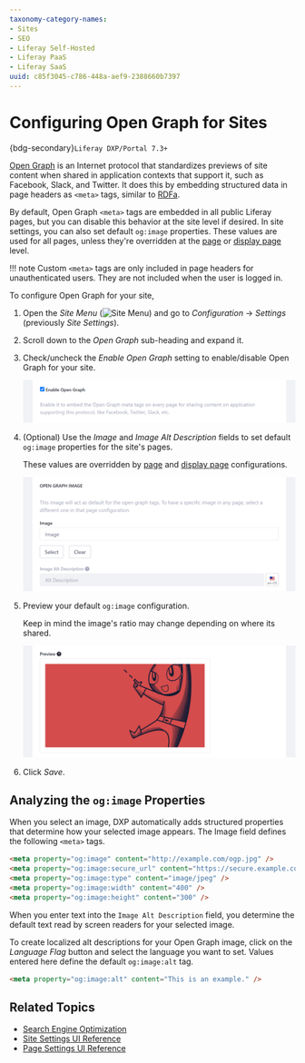 ```yaml
---
taxonomy-category-names:
- Sites
- SEO
- Liferay Self-Hosted
- Liferay PaaS
- Liferay SaaS
uuid: c85f3045-c786-448a-aef9-2388660b7397
---
```


# Configuring Open Graph for Sites

{bdg-secondary}`Liferay DXP/Portal 7.3+`

[Open Graph](https://ogp.me) is an Internet protocol that standardizes previews of site content when shared in application contexts that support it, such as Facebook, Slack, and Twitter. It does this by embedding structured data in page headers as `<meta>` tags, similar to [RDFa](https://en.wikipedia.org/wiki/RDFa).

By default, Open Graph `<meta>` tags are embedded in all public Liferay pages, but you can disable this behavior at the site level if desired. In site settings, you can also set default `og:image` properties. These values are used for all pages, unless they're overridden at the [page](../creating-pages/page-settings/page-settings-ui-reference.md#open-graph) or [display page](../displaying-content/using-display-page-templates/configuring-seo-and-open-graph-settings-for-display-page-templates.md) level.

!!! note
    Custom `<meta>` tags are only included in page headers for unauthenticated users. They are not included when the user is logged in.

To configure Open Graph for your site,

1. Open the *Site Menu* (![Site Menu](../../images/icon-product-menu.png)) and go to *Configuration* &rarr; *Settings* (previously *Site Settings*).

1. Scroll down to the *Open Graph* sub-heading and expand it.

1. Check/uncheck the *Enable Open Graph* setting to enable/disable Open Graph for your site.

   ![Enable or disable embedded Open Graph tags in your site's pages.](./configuring-open-graph-for-sites/images/01.png)

1. (Optional) Use the *Image* and *Image Alt Description* fields to set default `og:image` properties for the site's pages.

   These values are overridden by [page](../creating-pages/page-settings/page-settings-ui-reference.md#open-graph) and [display page](../displaying-content/using-display-page-templates/configuring-seo-and-open-graph-settings-for-display-page-templates.md) configurations.

   ![Define the default og:image and og:image:alt properties used for your site.](./configuring-open-graph-for-sites/images/02.png)

1. Preview your default `og:image` configuration.

   Keep in mind the image's ratio may change depending on where its shared.

   ![Preview your default Open Graph configuration.](./configuring-open-graph-for-sites/images/03.png)

1. Click *Save*.

## Analyzing the `og:image` Properties

When you select an image, DXP automatically adds structured properties that determine how your selected image appears. The Image field defines the following `<meta>` tags.

```html
<meta property="og:image" content="http://example.com/ogp.jpg" />
<meta property="og:image:secure_url" content="https://secure.example.com/ogp.jpg" />
<meta property="og:image:type" content="image/jpeg" />
<meta property="og:image:width" content="400" />
<meta property="og:image:height" content="300" />
```

When you enter text into the `Image Alt Description` field, you determine the default text read by screen readers for your selected image.

To create localized alt descriptions for your Open Graph image, click on the *Language Flag* button and select the language you want to set. Values entered here define the default `og:image:alt` tag.

```html
<meta property="og:image:alt" content="This is an example." />
```

## Related Topics

- [Search Engine Optimization](../optimizing-sites.md)
- [Site Settings UI Reference](./site-settings-ui-reference.md)
- [Page Settings UI Reference](../creating-pages/page-settings/page-settings-ui-reference.md)
